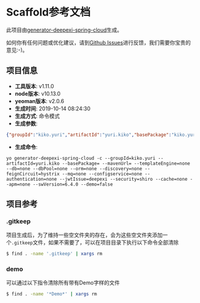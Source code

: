 # Scaffold参考文档

此项目由[generator-deepexi-spring-cloud](https://github.com/deepexi/generator-deepexi-spring-cloud)生成。

如何你有任何问题或优化建议，请到[Github Issues](https://github.com/deepexi/generator-deepexi-spring-cloud/issues)进行反馈，我们需要你宝贵的意见:-)。

## 项目信息

- **工具版本**: v1.11.0
- **node版本**: v10.13.0
- **yeoman版本**: v2.0.6
- **生成时间**: 2019-10-14 08:24:30
- **生成方式**: 命令模式
- **生成参数**: 
```json
{"groupId":"kiko.yuri","artifactId":"yuri.kiko","basePackage":"kiko.yuri","mavenUrl":"","templateEngine":"none","db":"none","dbPool":"none","orm":"none","discovery":"none","feignCircuit":"hystrix","mq":"none","configservice":"none","authentication":"none","jwtIssue":"deepexi","security":"shiro","cache":"none","apm":"none","swVersion":"6.4.0","demo":false,"mode":"command","cli":"yo generator-deepexi-spring-cloud -c --groupId=kiko.yuri --artifactId=yuri.kiko --basePackage= --mavenUrl= --templateEngine=none --db=none --dbPool=none --orm=none --discovery=none --feignCircuit=hystrix --mq=none --configservice=none --authentication=none --jwtIssue=deepexi --security=shiro --cache=none --apm=none --swVersion=6.4.0 --demo=false","version":"1.11.0","basePath":"kiko/yuri","conditions":{"shiro":true},"openfeign":false}
```
- **生成命令**: 
```text
yo generator-deepexi-spring-cloud -c --groupId=kiko.yuri --artifactId=yuri.kiko --basePackage= --mavenUrl= --templateEngine=none --db=none --dbPool=none --orm=none --discovery=none --feignCircuit=hystrix --mq=none --configservice=none --authentication=none --jwtIssue=deepexi --security=shiro --cache=none --apm=none --swVersion=6.4.0 --demo=false
```

## 项目参考

### .gitkeep

项目生成后，为了维持一些空文件夹的存在，会为这些空文件夹添加一个`.gitkeep`文件，如果不需要了，可以在项目目录下执行以下命令全部清除

```bash
$ find . -name '.gitkeep' | xargs rm
```

### demo

可以通过以下指令清除所有带有Demo字样的文件

```bash
$ find . -name '*Demo*' | xargs rm
```
